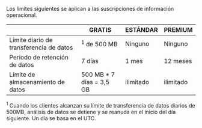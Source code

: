 <properties
   pageTitle="Tabla de límites de perspectivas operacional"
   description="Describe los límites de sistema para investigar operacional."
   services="operational-insights"
   documentationCenter="NA"
   authors="bandersmsft"
   manager="jwhit"
   editor="" />
<tags
   ms.service="operational-insights"
   ms.devlang="NA"
   ms.topic="article"
   ms.tgt_pltfrm="NA"
   ms.workload="TBD"
   ms.date="07/01/2015"
   ms.author="banders" />


Los límites siguientes se aplican a las suscripciones de información operacional.


|   |GRATIS|ESTÁNDAR|PREMIUM|
|---|---|---|---|
|Límite diario de transferencia de datos|<sup>1</sup> de 500 MB|Ninguno|Ninguno|
|Período de retención de datos|7 días|1 mes|12 meses|
|Límite de almacenamiento de datos|500 MB * 7 días = 3,5 GB|ilimitado|ilimitado|


<sup>1</sup> Cuando los clientes alcanzan su límite de transferencia de datos diarios de 500MB, análisis de datos se detiene y se reanuda en el inicio del día siguiente. Un día se basa en el UTC.
